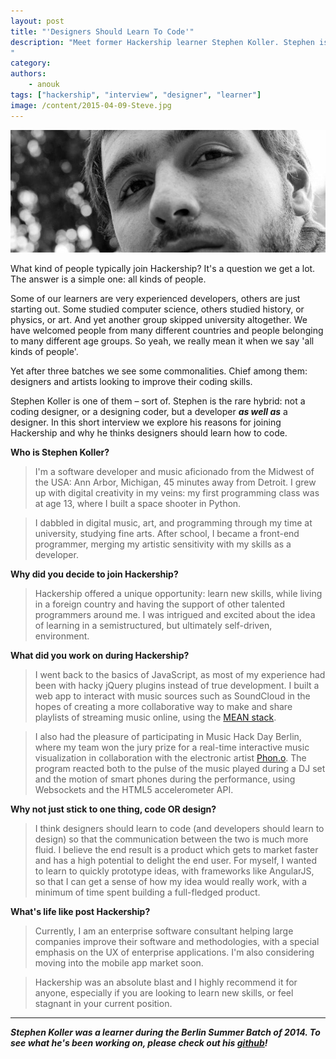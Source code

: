 ```yaml
---
layout: post
title: "'Designers Should Learn To Code'"
description: "Meet former Hackership learner Stephen Koller. Stephen is the rare hybrid: a designer as well as a developer. Here's why he decided to join Hackership and why he thinks designers should learn to code.
"
category:
authors:
    - anouk
tags: ["hackership", "interview", "designer", "learner"]
image: /content/2015-04-09-Steve.jpg
---
```


![Stephen Koller](/content/2015-04-09-Steve.jpg)

What kind of people typically join Hackership? It's a question we get a lot. The answer is a simple one: all kinds of people.

Some of our learners are very experienced developers, others are just starting out. Some studied computer science, others studied history, or physics, or art. And yet another group skipped university altogether. We have welcomed people from many different countries and people belonging to many different age groups. So yeah, we really mean it when we say 'all kinds of people'.

Yet after three batches we see some commonalities. Chief among them: designers and artists looking to improve their coding skills. 

Stephen Koller is one of them – sort of. Stephen is the rare hybrid: not a coding designer, or a designing coder, but a developer ***as well as*** a designer. In this short interview we explore his reasons for joining Hackership and why he thinks designers should learn how to code.

**Who is Stephen Koller?**
>I'm a software developer and music aficionado from the Midwest of the USA: Ann Arbor, Michigan, 45 minutes away from Detroit. I grew up with digital creativity in my veins: my first programming class was at age 13, where I built a space shooter in Python. 

>I dabbled in digital music, art, and programming through my time at university, studying fine arts. After school, I became a front-end programmer, merging my artistic sensitivity with my skills as a developer.

**Why did you decide to join Hackership?**
>Hackership offered a unique opportunity: learn new skills, while living in a foreign country and having the support of other talented programmers around me. I was intrigued and excited about the idea of learning in a semistructured, but ultimately self-driven, environment.

**What did you work on during Hackership?**
>I went back to the basics of JavaScript, as most of my experience had been with hacky jQuery plugins instead of true development. I built a web app to interact with music sources such as SoundCloud in the hopes of creating a more collaborative way to make and share playlists of streaming music online, using the [MEAN stack](https://en.wikipedia.org/wiki/MEAN_%28software_bundle%29). 

>I also had the pleasure of participating in Music Hack Day Berlin, where my team won the jury prize for a real-time interactive music visualization in collaboration with the electronic artist [Phon.o](http://www.phon-o.com/). The program reacted both to the pulse of the music played during a DJ set and the motion of smart phones during the performance, using Websockets and the HTML5 accelerometer API.

**Why not just stick to one thing, code OR design?**
>I think designers should learn to code (and developers should learn to design) so that the communication between the two is much more fluid. I believe the end result is a product which gets to market faster and has a high potential to delight the end user.
For myself, I wanted to learn to quickly prototype ideas, with frameworks like AngularJS, so that I can get a sense of how my idea would really work, with a minimum of time spent building a full-fledged product.

**What's life like post Hackership?**
>Currently, I am an enterprise software consultant helping large companies improve their software and methodologies, with a special emphasis on the UX of enterprise applications. I'm also considering moving into the mobile app market soon.

>Hackership was an absolute blast and I highly recommend it for anyone, especially if you are looking to learn new skills, or feel stagnant in your current position.

---
***Stephen Koller was a learner during the Berlin Summer Batch of 2014. To see what he's been working on, please check out his [github](https://github.com/StephenKoller)!***
